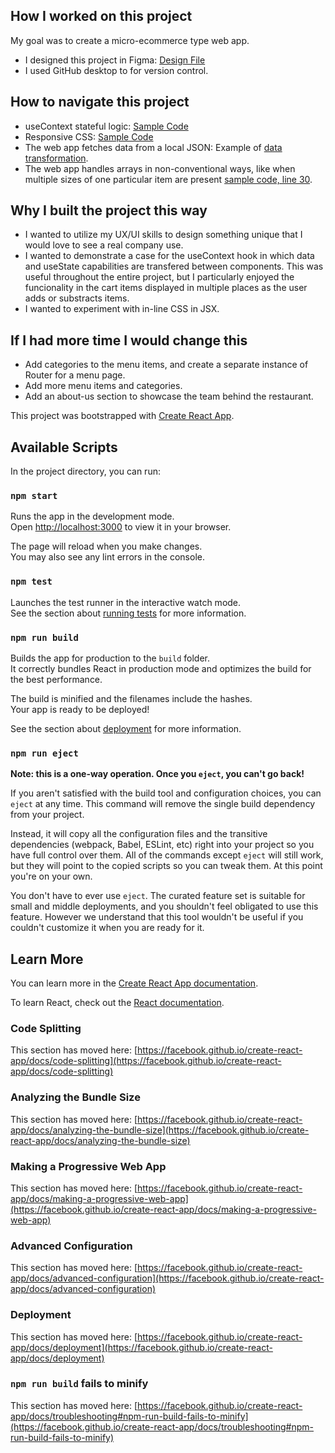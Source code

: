 ## How I worked on this project

My goal was to create a micro-ecommerce type web app.

- I designed this project in Figma: <a href="https://www.figma.com/file/K47EdzaSxOUfWjxO7fltOI/Yooshi-Japanese?node-id=0%3A1">Design File</a>
- I used GitHub desktop to for version control.

## How to navigate this project

 - useContext stateful logic: <a href="https://github.com/leodeleonkc/yooshi_japanese/blob/912c938d98a82876a1b1ca496d332ea4ee3b98d1/my-app/src/comps/context/Context.js">Sample Code</a>
 - Responsive CSS: <a href="https://github.com/leodeleonkc/yooshi_japanese/blob/912c938d98a82876a1b1ca496d332ea4ee3b98d1/my-app/src/css/hero.css">Sample Code</a>
 - The web app fetches data from a local JSON: Example of <a href="https://github.com/leodeleonkc/yooshi_japanese/blob/912c938d98a82876a1b1ca496d332ea4ee3b98d1/my-app/src/comps/Card.js">data transformation</a>.
 - The web app handles arrays in non-conventional ways, like when multiple sizes of one particular item are present <a href="https://github.com/leodeleonkc/yooshi_japanese/blob/912c938d98a82876a1b1ca496d332ea4ee3b98d1/my-app/src/comps/context/Context.js">sample code, line 30</a>.

 ## Why I built the project this way
 
 - I wanted to utilize my UX/UI skills to design something unique that I would love to see a real company use.
 - I wanted to demonstrate a case for the useContext hook in which data and useState capabilities are transfered between components. This was useful throughout the entire project, but I particularly enjoyed the funcionality in the cart items displayed in multiple places as the user adds or substracts items.
 - I wanted to experiment with in-line CSS in JSX.
 
 ## If I had more time I would change this
 
 - Add categories to the menu items, and create a separate instance of Router for a menu page.
 - Add more menu items and categories.
 - Add an about-us section to showcase the team behind the restaurant.


This project was bootstrapped with [Create React App](https://github.com/facebook/create-react-app).

## Available Scripts

In the project directory, you can run:

### `npm start`

Runs the app in the development mode.\
Open [http://localhost:3000](http://localhost:3000) to view it in your browser.

The page will reload when you make changes.\
You may also see any lint errors in the console.

### `npm test`

Launches the test runner in the interactive watch mode.\
See the section about [running tests](https://facebook.github.io/create-react-app/docs/running-tests) for more information.

### `npm run build`

Builds the app for production to the `build` folder.\
It correctly bundles React in production mode and optimizes the build for the best performance.

The build is minified and the filenames include the hashes.\
Your app is ready to be deployed!

See the section about [deployment](https://facebook.github.io/create-react-app/docs/deployment) for more information.

### `npm run eject`

**Note: this is a one-way operation. Once you `eject`, you can't go back!**

If you aren't satisfied with the build tool and configuration choices, you can `eject` at any time. This command will remove the single build dependency from your project.

Instead, it will copy all the configuration files and the transitive dependencies (webpack, Babel, ESLint, etc) right into your project so you have full control over them. All of the commands except `eject` will still work, but they will point to the copied scripts so you can tweak them. At this point you're on your own.

You don't have to ever use `eject`. The curated feature set is suitable for small and middle deployments, and you shouldn't feel obligated to use this feature. However we understand that this tool wouldn't be useful if you couldn't customize it when you are ready for it.

## Learn More

You can learn more in the [Create React App documentation](https://facebook.github.io/create-react-app/docs/getting-started).

To learn React, check out the [React documentation](https://reactjs.org/).

### Code Splitting

This section has moved here: [https://facebook.github.io/create-react-app/docs/code-splitting](https://facebook.github.io/create-react-app/docs/code-splitting)

### Analyzing the Bundle Size

This section has moved here: [https://facebook.github.io/create-react-app/docs/analyzing-the-bundle-size](https://facebook.github.io/create-react-app/docs/analyzing-the-bundle-size)

### Making a Progressive Web App

This section has moved here: [https://facebook.github.io/create-react-app/docs/making-a-progressive-web-app](https://facebook.github.io/create-react-app/docs/making-a-progressive-web-app)

### Advanced Configuration

This section has moved here: [https://facebook.github.io/create-react-app/docs/advanced-configuration](https://facebook.github.io/create-react-app/docs/advanced-configuration)

### Deployment

This section has moved here: [https://facebook.github.io/create-react-app/docs/deployment](https://facebook.github.io/create-react-app/docs/deployment)

### `npm run build` fails to minify

This section has moved here: [https://facebook.github.io/create-react-app/docs/troubleshooting#npm-run-build-fails-to-minify](https://facebook.github.io/create-react-app/docs/troubleshooting#npm-run-build-fails-to-minify)
